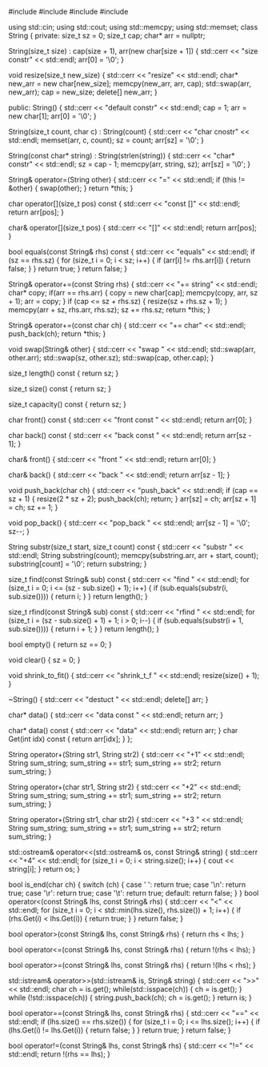 #include <algorithm>
#include <iostream>
#include <cstring>
#include <cassert>

using std::cin;
using std::cout;
using std::memcpy;
using std::memset;
class String {
 private:
  size_t sz = 0;
  size_t cap;
  char* arr = nullptr;

  String(size_t size) :  cap(size + 1), arr(new char[size + 1]) {
    std::cerr << "size constr" << std::endl;
    arr[0] = '\0';
  }

  void resize(size_t new_size) {
    std::cerr << "resize" << std::endl;
    char* new_arr = new char[new_size];
    memcpy(new_arr, arr, cap);
    std::swap(arr, new_arr);
    cap = new_size;
    delete[] new_arr;
  }

 public:
  String() {
    std::cerr << "default constr" << std::endl;
    cap = 1;
    arr = new char[1];
    arr[0] = '\0';
  }

  String(size_t count, char c) : String(count) {
    std::cerr << "char cnostr" << std::endl;
    memset(arr, c, count);
    sz = count;
    arr[sz] = '\0';
  }

  String(const char* string) : String(strlen(string)) {
    std::cerr << "char* constr" << std::endl;
    sz = cap - 1;
    memcpy(arr, string, sz);
    arr[sz] = '\0';
  }

  String& operator=(String other) {
    std::cerr << "=" << std::endl;
    if (this != &other) {
      swap(other);
    }
    return *this;
  }

  char operator[](size_t pos) const {
    std::cerr << "const []" << std::endl;
    return arr[pos];
  }

  char& operator[](size_t pos) {
    std::cerr << "[]" << std::endl;
    return arr[pos];
  }

  bool equals(const String& rhs) const {
    std::cerr << "equals" << std::endl;
    if (sz == rhs.sz) {
      for (size_t i = 0; i < sz; i++) {
        if (arr[i] != rhs.arr[i]) {
          return false;
        }
      }
      return true;
    }
    return false;
  }

  String& operator+=(const String rhs) {
    std::cerr << "+= string" << std::endl;
    char* copy;
    if(arr == rhs.arr) {
      copy = new char[cap];
      memcpy(copy, arr, sz + 1);
      arr = copy;
    }
    if (cap <= sz + rhs.sz) {
      resize(sz + rhs.sz + 1);
    }
    memcpy(arr + sz, rhs.arr, rhs.sz);
    sz += rhs.sz;
    return *this;
  }

  String& operator+=(const char ch) {
    std::cerr << "+= char" << std::endl;
    push_back(ch);
    return *this;
  }

  void swap(String& other) {
    std::cerr << "swap " << std::endl;
    std::swap(arr, other.arr);
    std::swap(sz, other.sz);
    std::swap(cap, other.cap);
  }

  size_t length() const {
    return sz;
  }

  size_t size() const {
    return sz;
  }

  size_t capacity() const {
    return sz;
  }

  char front() const {
    std::cerr << "front const " << std::endl;
    return arr[0];
  }

  char back() const {
    std::cerr << "back const " << std::endl;
    return arr[sz - 1];
  }

  char& front() {
    std::cerr << "front " << std::endl;
    return arr[0];
  }

  char& back() {
    std::cerr << "back " << std::endl;
    return arr[sz - 1];
  }

  void push_back(char ch) {
    std::cerr << "push_back" << std::endl;
    if (cap == sz + 1) {
      resize(2 * sz + 2);
      push_back(ch);
      return;
    }
    arr[sz] = ch;
    arr[sz + 1] = ch;
    sz += 1;
  }

  void pop_back() {
    std::cerr << "pop_back " << std::endl;
    arr[sz - 1] = '\0';
    sz--;
  }

  String substr(size_t start, size_t count) const {
    std::cerr << "substr " << std::endl;
    String substring(count);
    memcpy(substring.arr, arr + start, count);
    substring[count] = '\0';
    return substring;
  }

  size_t find(const String& sub) const {
    std::cerr << "find " << std::endl;
    for (size_t i = 0; i <= (sz - sub.size() + 1); i++) {
      if (sub.equals(substr(i, sub.size()))) {
        return i;
      }
    }
    return length();
  }

  size_t rfind(const String& sub) const {
    std::cerr << "rfind " << std::endl;
    for (size_t i = (sz - sub.size() + 1) + 1; i > 0; i--) {
      if (sub.equals(substr(i + 1, sub.size()))) {
        return i + 1;
      }
    }
    return length();
  }

  bool empty() {
    return sz == 0;
  }

  void clear() {
    sz = 0;
  }

  void shrink_to_fit() {
    std::cerr << "shrink_t_f " << std::endl;
    resize(size() + 1);
  }

  ~String() {
    std::cerr << "destuct " << std::endl;
    delete[] arr;
  }

  char* data() {
    std::cerr << "data const " << std::endl;
    return arr;
  }

  char* data() const {
    std::cerr << "data" << std::endl;
    return arr;
  }
  char Get(int idx) const {
    return arr[idx];
  }
};

String operator+(String str1, String str2) {
  std::cerr << "+1" << std::endl;
  String sum_string;
  sum_string += str1;
  sum_string += str2;
  return sum_string;
}

String operator+(char str1, String str2) {
  std::cerr << "+2" << std::endl;
  String sum_string;
  sum_string += str1;
  sum_string += str2;
  return sum_string;
}

String operator+(String str1, char str2) {
  std::cerr << "+3 " << std::endl;
  String sum_string;
  sum_string += str1;
  sum_string += str2;
  return sum_string;
}

std::ostream& operator<<(std::ostream& os, const String& string) {
  std::cerr << "+4" << std::endl;
  for (size_t i = 0; i < string.size(); i++) {
    cout << string[i];
  }
  return os;
}

bool is_end(char ch) {
  switch (ch) {
    case ' ':
      return true;
    case '\n':
      return true;
    case '\r':
      return true;
    case '\t':
      return true;
    default:
      return false;
  }
}
bool operator<(const String& lhs, const String& rhs) {
  std::cerr << "<" << std::endl;
  for (size_t i = 0; i < std::min(lhs.size(), rhs.size()) + 1; i++) {
    if (rhs.Get(i) < lhs.Get(i)) {
      return true;
    }
  }
  return false;
}

bool operator>(const String& lhs, const String& rhs) {
  return rhs < lhs;
}

bool operator<=(const String& lhs, const String& rhs) {
  return !(rhs < lhs);
}

bool operator>=(const String& lhs, const String& rhs) {
  return !(lhs < rhs);
}

std::istream& operator>>(std::istream& is, String& string) {
  std::cerr << ">>" << std::endl;
  char ch = is.get();
  while(std::isspace(ch)) {
    ch = is.get();
  }
  while (!std::isspace(ch)) {
    string.push_back(ch);
    ch = is.get();
  }
  return is;
}

bool operator==(const String& lhs, const String& rhs) {
  std::cerr << "==" << std::endl;
  if (lhs.size() == rhs.size()) {
    for (size_t i = 0; i <= lhs.size(); i++) {
      if (lhs.Get(i) != lhs.Get(i)) {
        return false;
      }
    }
    return true;
  }
  return false;
}

bool operator!=(const String& lhs, const String& rhs) {
  std::cerr << "!=" << std::endl;
  return !(rhs == lhs);
}
